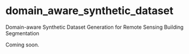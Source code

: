 # domain_aware_synthetic_dataset
Domain-aware Synthetic Dataset Generation for Remote Sensing Building Segmentation

Coming soon.
